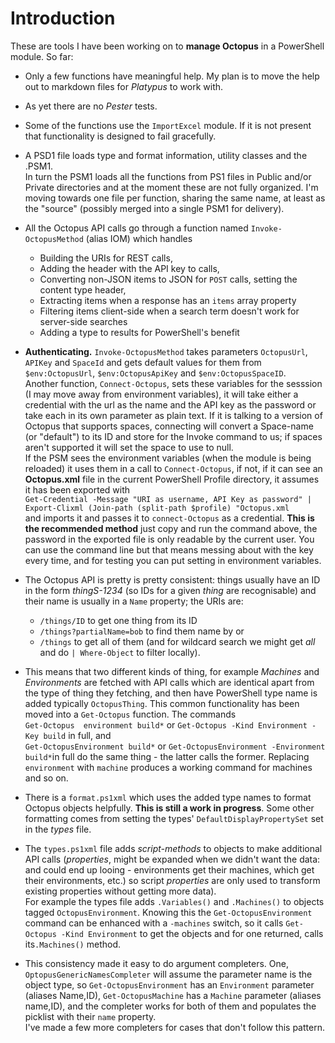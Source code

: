 Introduction
============

These are tools I have been working on to **manage Octopus** in a PowerShell module. So far: 

*   Only a few functions have meaningful help. My plan is to move the  help out to markdown files for *Platypus* to work with. 
*   As yet there are no *Pester* tests.
*   Some of the functions use the `ImportExcel` module. If it is not present that functionality is designed to fail gracefully.
*   A PSD1 file loads type and format information, utility classes and the .PSM1.    
    In turn the PSM1 loads all the functions from PS1 files in Public and/or Private directories and at
    the moment these are not fully organized. I'm moving towards one file per function, sharing the same name, 
    at least as the  "source" (possibly merged into a single PSM1 for delivery). 

*   All the Octopus API calls go through a function named `Invoke-OctopusMethod`
    (alias IOM) which handles 
    -  Building the URIs for REST calls, 
    -  Adding the header with the API key to calls, 
    -  Converting non-JSON items to JSON for `POST` calls, setting the content type header, 
    -  Extracting items when a response has an `items` array property
    -  Filtering items client-side when a search term doesn't work for server-side searches
    -  Adding a type to results for PowerShell's benefit

*   **Authenticating.** `Invoke-OctopusMethod` takes parameters `OctopusUrl`, 
    `APIKey` and `SpaceId` and gets default values for them from
    `$env:OctopusUrl`, `$env:OctopusApiKey` and `$env:OctopusSpaceID`.    
    Another function, `Connect-Octopus`, sets these variables for the sesssion (I may move away from environment variables), it will take either a credential with the url 
    as the name and the API key as the password or take each in its own parameter as plain text. 
    If it is talking to a version of Octopus that supports spaces, connecting will convert a Space-name (or "default") to its ID and store for the Invoke command to us; if spaces aren't supported it will set the space to use to null.    
    If the PSM sees the environment variables (when the module is being reloaded) it 
    uses them in a call to `Connect-Octopus`, if not, if it can see an **Octopus.xml** file in 
    the current PowerShell Profile directory, it assumes it has been exported with     
    `Get-Credential -Message "URI as username, API Key as password" | Export-Clixml (Join-path (split-path $profile) "Octopus.xml`    
    and imports it and passes it to `connect-Octopus` as a credential. **This is the recommended method** just copy and run the command above, 
    the password in the exported file is only readable by the current user. You can use the command line but that means messing about with the key every time, and for testing you can put setting in environment variables. 

*   The Octopus API is pretty is pretty consistent: things usually have an ID in
    the form _thingS-1234_ (so IDs for a given *thing* are recognisable) and their name is usually in a `Name` property; the URIs are:
    -  `/things/ID` to get one thing from its ID
    -  `/things?partialName=bob` to find them name by or
    -  `/things` to get all of them
        (and for wildcard search we might get _all_ and do `| Where-Object` to filter locally).    
* This means that two different kinds of thing, for example _Machines_ and _Environments_ are fetched with API calls which are identical apart from the type of thing they fetching, and then have PowerShell type name is added typically `OctopusThing`. This common functionality has been moved into a `Get-Octopus` function. The commands    
    `Get-Octopus  environment build*` or `Get-Octopus -Kind Environment -Key build` in full, and    
    `Get-OctopusEnvironment build*` or  `Get-OctopusEnvironment -Environment build*`in full  do the same thing - the latter calls the former. Replacing `environment` with `machine` produces a working command for machines and so on. 

*   There is a `format.ps1xml` which uses the added type names to format Octopus
    objects helpfully. **This is still a work in progress**.
    Some other formatting comes from setting the types'
    `DefaultDisplayPropertySet` set in the *types* file.

*   The `types.ps1xml` file adds *script-methods* to objects to make additional
    API calls (*properties*, might be expanded when we didn't want the data:
    and could end up looing - environments get their machines, which get their environments, etc.) so script *properties* are only used to transform existing properties 
    without getting more data).    
    For example the types file adds `.Variables()` 
    and `.Machines()` to objects tagged `OctopusEnvironment`. Knowing this the  `Get-OctopusEnvironment` command can be enhanced with a `-machines` switch, so it calls `Get-Octopus -Kind Environment` to get the objects and for one returned, calls its`.Machines()` method.

*   This consistency made it easy to do argument completers. One,
    `OptopusGenericNamesCompleter` will assume the parameter name is the object type, so `Get-OctopusEnvironment` has an `Environment` parameter (aliases Name,ID),
    `Get-OctopusMachine` has a `Machine` parameter (aliases name,ID), and the completer works for both of them and populates the picklist with their `name` property.   
    I've made a few more completers for cases that don't follow this pattern.